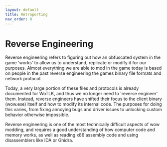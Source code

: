 ```yaml
---
layout: default
title: Retroporting
nav_order: 8
---
```


# Reverse Engineering

Reverse engineering refers to figuring out how an obfuscated system in the game 'works' to allow us to understand, replicate or modify it for our purposes. Almost everything we are able to mod in the game today is based on people in the past reverse engineering the games binary file formats and network protocol.

Today, a very large portion of these files and protocols is already documented for WoTLK, and thus we no longer need to 'reverse engineer' them. Instead, reverse engineers have shifted their focus to the client binary (wow.exe) itself and how to modify its internal code. The purposes for doing this varies, from fixing annoying bugs and driver issues to unlocking custom behavior otherwise impossible.

Reverse engineering is one of the most technically difficult aspects of wow modding, and requires a good understanding of how computer code and memory works, as well as reading x86 assembly code and using disassemblers like IDA or Ghidra.